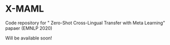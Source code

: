 # X-MAML
Code repository for " Zero-Shot Cross-Lingual Transfer with Meta Learning" papaer (EMNLP 2020)

Will be available soon! 
